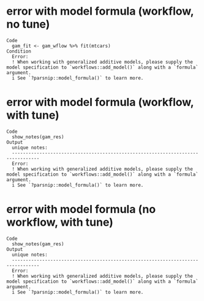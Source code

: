 # error with model formula (workflow, no tune)

    Code
      gam_fit <- gam_wflow %>% fit(mtcars)
    Condition
      Error:
      ! When working with generalized additive models, please supply the model specification to `workflows::add_model()` along with a `formula` argument.
      i See `?parsnip::model_formula()` to learn more.

# error with model formula (workflow, with tune)

    Code
      show_notes(gam_res)
    Output
      unique notes:
      --------------------------------------------------------------------------------
      Error:
      ! When working with generalized additive models, please supply the model specification to `workflows::add_model()` along with a `formula` argument.
      i See `?parsnip::model_formula()` to learn more.

# error with model formula (no workflow, with tune)

    Code
      show_notes(gam_res)
    Output
      unique notes:
      --------------------------------------------------------------------------------
      Error:
      ! When working with generalized additive models, please supply the model specification to `workflows::add_model()` along with a `formula` argument.
      i See `?parsnip::model_formula()` to learn more.

